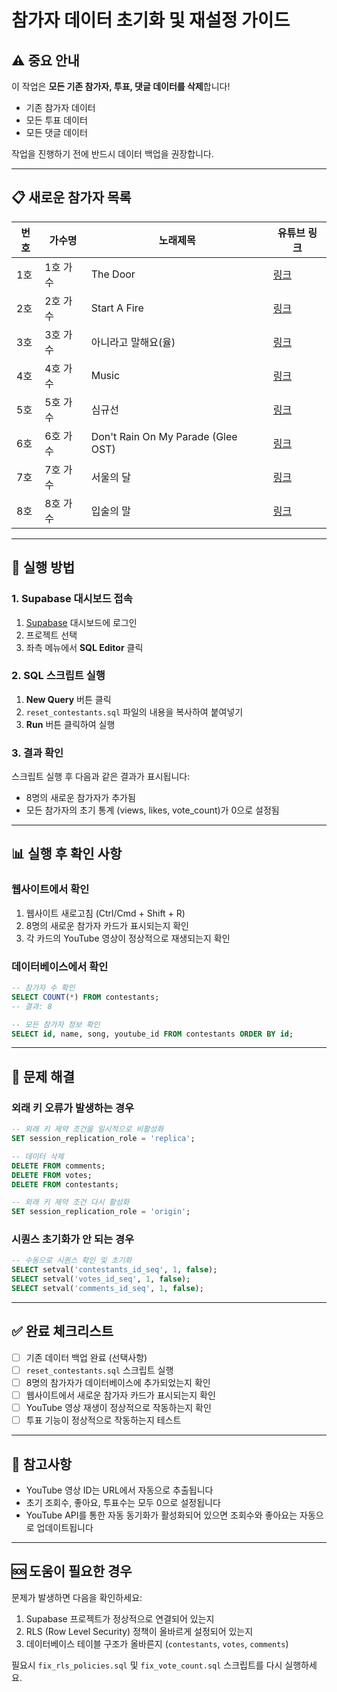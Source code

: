 # 참가자 데이터 초기화 및 재설정 가이드

## ⚠️ 중요 안내

이 작업은 **모든 기존 참가자, 투표, 댓글 데이터를 삭제**합니다!
- 기존 참가자 데이터
- 모든 투표 데이터
- 모든 댓글 데이터

작업을 진행하기 전에 반드시 데이터 백업을 권장합니다.

---

## 📋 새로운 참가자 목록

| 번호 | 가수명 | 노래제목 | 유튜브 링크 |
|------|--------|----------|-------------|
| 1호 | 1호 가수 | The Door | [링크](https://youtu.be/sDeVLXh4uc4) |
| 2호 | 2호 가수 | Start A Fire | [링크](https://youtu.be/-ynaaTrDZM8) |
| 3호 | 3호 가수 | 아니라고 말해요(율) | [링크](https://youtu.be/IChUNQ79wG4) |
| 4호 | 4호 가수 | Music | [링크](https://youtu.be/j6M6Jfxzr6s) |
| 5호 | 5호 가수 | 심규선 | [링크](https://youtu.be/swqBMZ3FlNg) |
| 6호 | 6호 가수 | Don't Rain On My Parade (Glee OST) | [링크](https://youtu.be/p_oIlBEXTL8) |
| 7호 | 7호 가수 | 서울의 달 | [링크](https://youtu.be/Gz6o0a7xfTQ) |
| 8호 | 8호 가수 | 입술의 말 | [링크](https://youtu.be/RiL464NrDho) |

---

## 🚀 실행 방법

### 1. Supabase 대시보드 접속
1. [Supabase](https://supabase.com) 대시보드에 로그인
2. 프로젝트 선택
3. 좌측 메뉴에서 **SQL Editor** 클릭

### 2. SQL 스크립트 실행
1. **New Query** 버튼 클릭
2. `reset_contestants.sql` 파일의 내용을 복사하여 붙여넣기
3. **Run** 버튼 클릭하여 실행

### 3. 결과 확인
스크립트 실행 후 다음과 같은 결과가 표시됩니다:
- 8명의 새로운 참가자가 추가됨
- 모든 참가자의 초기 통계 (views, likes, vote_count)가 0으로 설정됨

---

## 📊 실행 후 확인 사항

### 웹사이트에서 확인
1. 웹사이트 새로고침 (Ctrl/Cmd + Shift + R)
2. 8명의 새로운 참가자 카드가 표시되는지 확인
3. 각 카드의 YouTube 영상이 정상적으로 재생되는지 확인

### 데이터베이스에서 확인
```sql
-- 참가자 수 확인
SELECT COUNT(*) FROM contestants;
-- 결과: 8

-- 모든 참가자 정보 확인
SELECT id, name, song, youtube_id FROM contestants ORDER BY id;
```

---

## 🔧 문제 해결

### 외래 키 오류가 발생하는 경우
```sql
-- 외래 키 제약 조건을 일시적으로 비활성화
SET session_replication_role = 'replica';

-- 데이터 삭제
DELETE FROM comments;
DELETE FROM votes;
DELETE FROM contestants;

-- 외래 키 제약 조건 다시 활성화
SET session_replication_role = 'origin';
```

### 시퀀스 초기화가 안 되는 경우
```sql
-- 수동으로 시퀀스 확인 및 초기화
SELECT setval('contestants_id_seq', 1, false);
SELECT setval('votes_id_seq', 1, false);
SELECT setval('comments_id_seq', 1, false);
```

---

## ✅ 완료 체크리스트

- [ ] 기존 데이터 백업 완료 (선택사항)
- [ ] `reset_contestants.sql` 스크립트 실행
- [ ] 8명의 참가자가 데이터베이스에 추가되었는지 확인
- [ ] 웹사이트에서 새로운 참가자 카드가 표시되는지 확인
- [ ] YouTube 영상 재생이 정상적으로 작동하는지 확인
- [ ] 투표 기능이 정상적으로 작동하는지 테스트

---

## 📝 참고사항

- YouTube 영상 ID는 URL에서 자동으로 추출됩니다
- 초기 조회수, 좋아요, 투표수는 모두 0으로 설정됩니다
- YouTube API를 통한 자동 동기화가 활성화되어 있으면 조회수와 좋아요는 자동으로 업데이트됩니다

---

## 🆘 도움이 필요한 경우

문제가 발생하면 다음을 확인하세요:
1. Supabase 프로젝트가 정상적으로 연결되어 있는지
2. RLS (Row Level Security) 정책이 올바르게 설정되어 있는지
3. 데이터베이스 테이블 구조가 올바른지 (`contestants`, `votes`, `comments`)

필요시 `fix_rls_policies.sql` 및 `fix_vote_count.sql` 스크립트를 다시 실행하세요.

